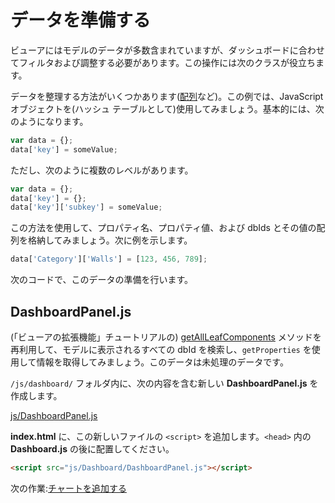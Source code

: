 # データを準備する

ビューアにはモデルのデータが多数含まれていますが、ダッシュボードに合わせてフィルタおよび調整する必要があります。この操作には次のクラスが役立ちます。

データを整理する方法がいくつかあります([配列](https://www.w3schools.com/js/js_arrays.asp)など)。この例では、JavaScript オブジェクトを(ハッシュ テーブルとして)使用してみましょう。基本的には、次のようになります。

```javascript
var data = {};
data['key'] = someValue;
```

ただし、次のように複数のレベルがあります。

```javascript
var data = {};
data['key'] = {};
data['key']['subkey'] = someValue;
```

この方法を使用して、プロパティ名、プロパティ値、および dbIds とその値の配列を格納してみましょう。次に例を示します。

```javascript
data['Category']['Walls'] = [123, 456, 789];
```

次のコードで、このデータの準備を行います。

## DashboardPanel.js

(「ビューアの拡張機能」チュートリアルの) [getAllLeafComponents](/ja-JP/viewer/extensions/panel?id=enumerate-leaf-nodes) メソッドを再利用して、モデルに表示されるすべての dbId を検索し、`getProperties` を使用して情報を取得してみましょう。このデータは未処理のデータです。 

`/js/dashboard/` フォルダ内に、次の内容を含む新しい **DashboardPanel.js** を作成します。

[js/DashboardPanel.js](_snippets/dashboard/js/DashboardPanel.js ':include :type=code javascript')

**index.html** に、この新しいファイルの `<script>` を追加します。`<head>` 内の **Dashboard.js** の後に配置してください。

```html
<script src="js/Dashboard/DashboardPanel.js"></script>  
```

次の作業:[チャートを追加する](/ja-JP/viewer/dashboard/charts)
